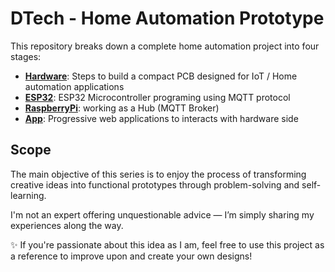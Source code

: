 # DTech - Home Automation Prototype
This repository breaks down a complete home automation project into four stages:

- [**Hardware**](https://github.com/Yonyar/DTech-HW/tree/main/Hardware): Steps to build a compact PCB designed for IoT / Home automation applications
- [**ESP32**](https://github.com/Yonyar/DTech-HW/tree/main/ESP32): ESP32 Microcontroller programing using MQTT protocol
- [**RaspberryPi**](): working as a Hub (MQTT Broker)
- [**App**](https://github.com/Yonyar/DTech-HW/tree/main/App): Progressive web applications to interacts with hardware side

## Scope
The main objective of this series is to enjoy the process of transforming creative ideas into functional prototypes through problem-solving and self-learning.  

I'm not an expert offering unquestionable advice — I’m simply sharing my experiences along the way. 

✨ If you're passionate about this idea as I am, feel free to use this project as a reference to improve upon and create your own designs!